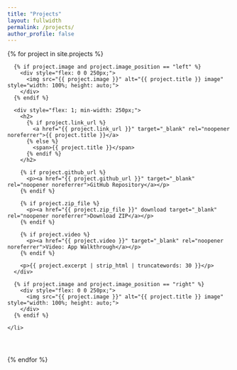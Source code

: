 ```yaml
---
title: "Projects"
layout: fullwidth
permalink: /projects/
author_profile: false
---
```


<ul style="list-style: none; padding: 0;">
  {% for project in site.projects %}
    <li style="display: flex; flex-wrap: wrap; gap: 2em; margin-bottom: 3em; align-items: flex-start;">

      {% if project.image and project.image_position == "left" %}
        <div style="flex: 0 0 250px;">
          <img src="{{ project.image }}" alt="{{ project.title }} image" style="width: 100%; height: auto;">
        </div>
      {% endif %}

      <div style="flex: 1; min-width: 250px;">
        <h2>
          {% if project.link_url %}
            <a href="{{ project.link_url }}" target="_blank" rel="noopener noreferrer">{{ project.title }}</a>
          {% else %}
            <span>{{ project.title }}</span>
          {% endif %}
        </h2>

        {% if project.github_url %}
          <p><a href="{{ project.github_url }}" target="_blank" rel="noopener noreferrer">GitHub Repository</a></p>
        {% endif %}

        {% if project.zip_file %}
          <p><a href="{{ project.zip_file }}" download target="_blank" rel="noopener noreferrer">Download ZIP</a></p>
        {% endif %}

        {% if project.video %}
          <p><a href="{{ project.video }}" target="_blank" rel="noopener noreferrer">Video: App Walkthrough</a></p>
        {% endif %}

        <p>{{ project.excerpt | strip_html | truncatewords: 30 }}</p>
      </div>

      {% if project.image and project.image_position == "right" %}
        <div style="flex: 0 0 250px;">
          <img src="{{ project.image }}" alt="{{ project.title }} image" style="width: 100%; height: auto;">
        </div>
      {% endif %}

    </li>
  {% endfor %}
</ul>
